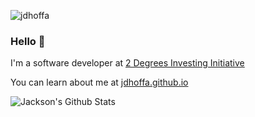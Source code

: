 <p align="left"> <img src="https://komarev.com/ghpvc/?username=jdhoffa" alt="jdhoffa" /> </p>  
  
### Hello 👋

I'm a software developer at [2 Degrees Investing Initiative](https://2degreesinvesting.org)

You can learn about me at [jdhoffa.github.io](https://jdhoffa.github.io)
  
![Jackson's Github Stats](https://github-readme-stats.vercel.app/api?username=jdhoffa&count_private=true&show_icons=true&theme=solarized)
